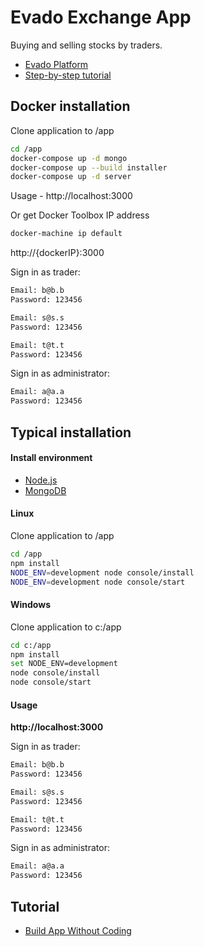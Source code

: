 # Evado Exchange App

Buying and selling stocks by traders.

- [Evado Platform](https://github.com/mkhorin/evado)
- [Step-by-step tutorial](http://nervebit.com)

## Docker installation

Clone application to /app
```sh
cd /app
docker-compose up -d mongo
docker-compose up --build installer
docker-compose up -d server
```
Usage - http://localhost:3000

Or get Docker Toolbox IP address
```sh
docker-machine ip default
```
http://{dockerIP}:3000

Sign in as trader:
```sh
Email: b@b.b
Password: 123456

Email: s@s.s
Password: 123456

Email: t@t.t
Password: 123456
```
Sign in as administrator:
```sh
Email: a@a.a
Password: 123456
```

## Typical installation

#### Install environment
- [Node.js](https://nodejs.org)
- [MongoDB](https://www.mongodb.com/download-center/community)

#### Linux
Clone application to /app
```sh
cd /app
npm install
NODE_ENV=development node console/install
NODE_ENV=development node console/start
```

#### Windows
Clone application to c:/app
```sh
cd c:/app
npm install
set NODE_ENV=development
node console/install
node console/start
```

#### Usage

**http://localhost:3000**

Sign in as trader:
```sh
Email: b@b.b
Password: 123456

Email: s@s.s
Password: 123456

Email: t@t.t
Password: 123456
```
Sign in as administrator:
```sh
Email: a@a.a
Password: 123456
```

## Tutorial
- [Build App Without Coding](http://nervebit.com)